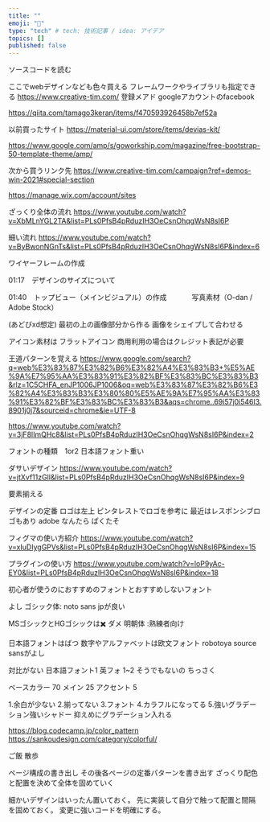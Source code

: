 ```yaml
---
title: ""
emoji: "📌"
type: "tech" # tech: 技術記事 / idea: アイデア
topics: []
published: false
---
```


ソースコードを読む

ここでwebデザインなども色々買える
フレームワークやライブラリも指定できる
https://www.creative-tim.com/
登録メアド googleアカウントのfacebook


https://qiita.com/tamago3keran/items/f470593926458b7ef52a

以前買ったサイト
https://material-ui.com/store/items/devias-kit/

https://www.google.com/amp/s/goworkship.com/magazine/free-bootstrap-50-template-theme/amp/

次から買うリンク先
https://www.creative-tim.com/campaign?ref=demos-win-2021#special-section

https://manage.wix.com/account/sites


ざっくり全体の流れ
https://www.youtube.com/watch?v=XbMLnYGL2TA&list=PLs0PfsB4pRduzIH3OeCsnOhqgWsN8sI6P

細い流れ
https://www.youtube.com/watch?v=ByBwonNGnTs&list=PLs0PfsB4pRduzIH3OeCsnOhqgWsN8sI6P&index=6

ワイヤーフレームの作成

01:17　デザインのサイズについて

01:40　トップビュー（メインビジュアル）の作成
　　　   写真素材（O-dan / Adobe Stock）

(あどびxd想定)
最初の上の画像部分から作る
画像をシェイプして合わせる

アイコン素材は
フラットアイコン 商用利用の場合はクレジット表記が必要

王道パターンを覚える
https://www.google.com/search?q=web%E3%83%87%E3%82%B6%E3%82%A4%E3%83%B3+%E5%AE%9A%E7%95%AA%E3%83%91%E3%82%BF%E3%83%BC%E3%83%B3&rlz=1C5CHFA_enJP1006JP1006&oq=web%E3%83%87%E3%82%B6%E3%82%A4%E3%83%B3%E3%80%80%E5%AE%9A%E7%95%AA%E3%83%91%E3%82%BF%E3%83%BC%E3%83%B3&aqs=chrome..69i57j0i546l3.8901j0j7&sourceid=chrome&ie=UTF-8

https://www.youtube.com/watch?v=3jF8lImQHc8&list=PLs0PfsB4pRduzIH3OeCsnOhqgWsN8sI6P&index=2

フォントの種類　1or2
日本語フォント重い

ダサいデザイン
https://www.youtube.com/watch?v=jtXvf11zGlI&list=PLs0PfsB4pRduzIH3OeCsnOhqgWsN8sI6P&index=9

要素揃える

デザインの定番
ロゴは左上
ピンタレストでロゴを参考に
最近はレスポンシブロゴもあり
adobe なんたら
ぱくたそ

フィグマの使い方紹介
https://www.youtube.com/watch?v=xIuDIygGPVs&list=PLs0PfsB4pRduzIH3OeCsnOhqgWsN8sI6P&index=15

プラグインの使い方
https://www.youtube.com/watch?v=loP9yAc-EY0&list=PLs0PfsB4pRduzIH3OeCsnOhqgWsN8sI6P&index=18

初心者が使うのにおすすめのフォントとおすすめしないフォント

よし ゴシック体: noto sans jpが良い

MSゴシックとHGゴシックは✖️
ダメ 明朝体 :熟練者向け

日本語フォントはばつ
数字やアルファベットは欧文フォント
robotoya source sansがよし

対比がない
日本語フォント1
英フォ 1~2
そうでもないの ちっさく

ベースカラー 70
メイン 25
アクセント 5


1.余白が少ない
2.揃ってない
3.フォント
4.カラフルになってる
5.強いグラデーション強いシャドー 抑えめにグラデーション入れる

https://blog.codecamp.jp/color_pattern
https://sankoudesign.com/category/colorful/


ご飯
散歩

ページ構成の書き出し
その後各ページの定番パターンを書き出す
ざっくり配色と配置を決めて全体を固めていく

細かいデザインはいったん置いておく。
先に実装して自分で触って配置と間隔を固めておく。
変更に強いコードを明確にする。

